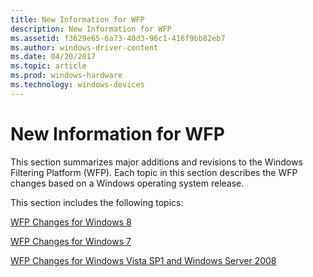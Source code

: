 ```yaml
---
title: New Information for WFP
description: New Information for WFP
ms.assetid: f3629e65-6a73-40d3-96c1-416f9bb82eb7
ms.author: windows-driver-content
ms.date: 04/20/2017
ms.topic: article
ms.prod: windows-hardware
ms.technology: windows-devices
---
```


# New Information for WFP


This section summarizes major additions and revisions to the Windows Filtering Platform (WFP). Each topic in this section describes the WFP changes based on a Windows operating system release.

This section includes the following topics:

[WFP Changes for Windows 8](wfp-changes-for-windows-8.md)

[WFP Changes for Windows 7](wfp-changes-for-windows-7.md)

[WFP Changes for Windows Vista SP1 and Windows Server 2008](wfp-changes-for-windows-vista-sp1-and-windows-server-2008.md)

 

 





